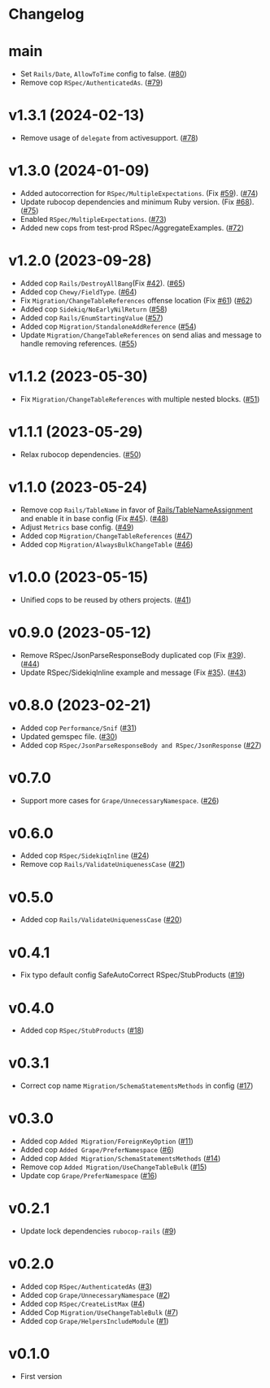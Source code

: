 # Changelog

# main

* Set `Rails/Date`, `AllowToTime` config to false. ([#80](https://github.com/petalmd/rubocop-petal/pull/80))
* Remove cop `RSpec/AuthenticatedAs`. ([#79](https://github.com/petalmd/rubocop-petal/pull/79))

# v1.3.1 (2024-02-13)

* Remove usage of `delegate` from activesupport. ([#78](https://github.com/petalmd/rubocop-petal/pull/78)) 

# v1.3.0 (2024-01-09)

* Added autocorrection for `RSpec/MultipleExpectations`. 
 (Fix [#59](https://github.com/petalmd/rubocop-petal/issues/59)). ([#74](https://github.com/petalmd/rubocop-petal/pull/74))
* Update rubocop dependencies and minimum Ruby version. (Fix [#68](https://github.com/petalmd/rubocop-petal/issues/68)). ([#75](https://github.com/petalmd/rubocop-petal/pull/75))
* Enabled `RSpec/MultipleExpectations`. ([#73](https://github.com/petalmd/rubocop-petal/pull/73))
* Added new cops from test-prod RSpec/AggregateExamples. ([#72](https://github.com/petalmd/rubocop-petal/pull/72))

# v1.2.0 (2023-09-28)

* Added cop `Rails/DestroyAllBang`(Fix [#42](https://github.com/petalmd/rubocop-petal/issues/42)). ([#65](https://github.com/petalmd/rubocop-petal/pull/65))
* Added cop `Chewy/FieldType`. ([#64](https://github.com/petalmd/rubocop-petal/pull/64))
* Fix `Migration/ChangeTableReferences` offense location (Fix [#61](https://github.com/petalmd/rubocop-petal/issues/61)) ([#62](https://github.com/petalmd/rubocop-petal/pull/62))
* Added cop `Sidekiq/NoEarlyNilReturn` ([#58](https://github.com/petalmd/rubocop-petal/pull/58))
* Added cop `Rails/EnumStartingValue` ([#57](https://github.com/petalmd/rubocop-petal/pull/57))
* Added cop `Migration/StandaloneAddReference` ([#54](https://github.com/petalmd/rubocop-petal/pull/54))
* Update `Migration/ChangeTableReferences` on send alias and message to handle removing references. ([#55](https://github.com/petalmd/rubocop-petal/pull/55))

# v1.1.2 (2023-05-30)

* Fix `Migration/ChangeTableReferences` with multiple nested blocks. ([#51](https://github.com/petalmd/rubocop-petal/pull/51))

# v1.1.1 (2023-05-29)

* Relax rubocop dependencies. ([#50](https://github.com/petalmd/rubocop-petal/pull/50))

# v1.1.0 (2023-05-24)

* Remove cop `Rails/TableName` in favor of [Rails/TableNameAssignment](https://docs.rubocop.org/rubocop-rails/cops_rails.html#railstablenameassignment)
  and enable it in base config (Fix [#45](https://github.com/petalmd/rubocop-petal/issues/45)). ([#48](https://github.com/petalmd/rubocop-petal/pull/48))
* Adjust `Metrics` base config. ([#49](https://github.com/petalmd/rubocop-petal/pull/49))
* Added cop `Migration/ChangeTableReferences` ([#47](https://github.com/petalmd/rubocop-petal/pull/47))
* Added cop `Migration/AlwaysBulkChangeTable` ([#46](https://github.com/petalmd/rubocop-petal/pull/46))

# v1.0.0 (2023-05-15)

* Unified cops to be reused by others projects. ([#41](https://github.com/petalmd/rubocop-petal/pull/41))

# v0.9.0 (2023-05-12)

* Remove RSpec/JsonParseResponseBody duplicated cop (Fix [#39](https://github.com/petalmd/rubocop-petal/issues/39)). ([#44](https://github.com/petalmd/rubocop-petal/pull/44))
* Update RSpec/SidekiqInline example and message (Fix [#35](https://github.com/petalmd/rubocop-petal/issues/35)). ([#43](https://github.com/petalmd/rubocop-petal/pull/43))

# v0.8.0 (2023-02-21)

* Added cop `Performance/Snif` ([#31](https://github.com/petalmd/rubocop-petal/pull/31))
* Updated gemspec file. ([#30](https://github.com/petalmd/rubocop-petal/pull/30))
* Added cop `RSpec/JsonParseResponseBody and RSpec/JsonResponse` ([#27](https://github.com/petalmd/rubocop-petal/pull/27))

# v0.7.0

* Support more cases for `Grape/UnnecessaryNamespace`. ([#26](https://github.com/petalmd/rubocop-petal/pull/26))

# v0.6.0

* Added cop `RSpec/SidekiqInline` ([#24](https://github.com/petalmd/rubocop-petal/pull/24))
* Remove cop `Rails/ValidateUniquenessCase` ([#21](https://github.com/petalmd/rubocop-petal/pull/21))

# v0.5.0

* Added cop `Rails/ValidateUniquenessCase` ([#20](https://github.com/petalmd/rubocop-petal/pull/20))

# v0.4.1

* Fix typo default config SafeAutoCorrect RSpec/StubProducts ([#19](https://github.com/petalmd/rubocop-petal/pull/19))

# v0.4.0

* Added cop `RSpec/StubProducts` ([#18](https://github.com/petalmd/rubocop-petal/pull/18))

# v0.3.1

* Correct cop name `Migration/SchemaStatementsMethods` in config ([#17](https://github.com/petalmd/rubocop-petal/pull/17))

# v0.3.0

* Added cop `Added Migration/ForeignKeyOption` ([#11](https://github.com/petalmd/rubocop-petal/pull/11))
* Added cop `Added Grape/PreferNamespace` ([#6](https://github.com/petalmd/rubocop-petal/pull/6))
* Added cop `Added Migration/SchemaStatementsMethods` ([#14](https://github.com/petalmd/rubocop-petal/pull/14))
* Remove cop `Added Migration/UseChangeTableBulk` ([#15](https://github.com/petalmd/rubocop-petal/pull/15))
* Update cop `Grape/PreferNamespace` ([#16](https://github.com/petalmd/rubocop-petal/pull/16))

# v0.2.1

* Update lock dependencies `rubocop-rails` ([#9](https://github.com/petalmd/rubocop-petal/pull/9))

# v0.2.0

* Added cop `RSpec/AuthenticatedAs` ([#3](https://github.com/petalmd/rubocop-petal/pull/3))
* Added cop `Grape/UnnecessaryNamespace` ([#2](https://github.com/petalmd/rubocop-petal/pull/2))
* Added cop `RSpec/CreateListMax` ([#4](https://github.com/petalmd/rubocop-petal/pull/4))
* Added Cop `Migration/UseChangeTableBulk` ([#7](https://github.com/petalmd/rubocop-petal/pull/7))
* Added cop `Grape/HelpersIncludeModule` ([#1](https://github.com/petalmd/rubocop-petal/pull/1))

# v0.1.0

* First version
